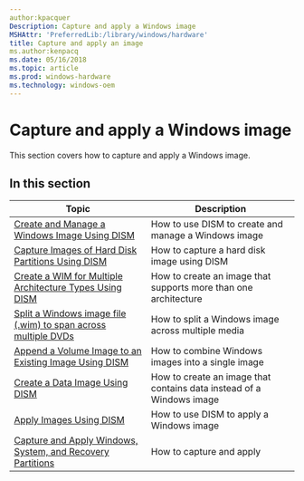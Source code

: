 ```yaml
---
author:kpacquer
Description: Capture and apply a Windows image
MSHAttr: 'PreferredLib:/library/windows/hardware'
title: Capture and apply an image
ms.author:kenpacq
ms.date: 05/16/2018
ms.topic: article
ms.prod: windows-hardware
ms.technology: windows-oem
---
```


# Capture and apply a Windows image

This section covers how to capture and apply a Windows image.

 ## In this section

| Topic | Description |
|  --- | ---  |
| [Create and Manage a Windows Image Using DISM](create-and-manage-a-windows-image-using-dism.md) | How to use DISM to create and manage a Windows image |
| [Capture Images of Hard Disk Partitions Using DISM](capture-images-of-hard-disk-partitions-using-dism.md) | How to capture a hard disk image using DISM |
| [Create a WIM for Multiple Architecture Types Using DISM](create-a-wim-for-multiple-architecture-types-using-dism.md) | How to create an image that supports more than one architecture |
| [Split a Windows image file (.wim) to span across multiple DVDs](split-a-windows-image--wim--file-to-span-across-multiple-dvds.md) | How to split a Windows image across multiple media |
| [Append a Volume Image to an Existing Image Using DISM](append-a-volume-image-to-an-existing-image-using-dism--s14.md) | How to combine Windows images into a single image |
| [Create a Data Image Using DISM](create-a-data-image-using-dism.md) | How to create an image that contains data instead of a Windows image |
| [Apply Images Using DISM](apply-images-using-dism.md) | How to use DISM to apply a Windows image |
| [Capture and Apply Windows, System, and Recovery Partitions](capture-and-apply-windows-system-and-recovery-partitions.md) | How to capture and apply |
